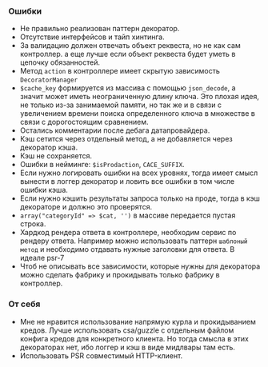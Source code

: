 ### Ошибки
- Не правильно реализован паттерн декоратор.
- Отсутствие интерфейсов и тайп хинтинга.
- За валидацию должен отвечать объект реквеста, но не как сам контроллер. а еще лучше если объект реквеста будет уметь в цепочку обязанностей.
- Метод `action` в контроллере имеет скрытую зависимость `DecoratorManager`
- `$cache_key` формируется из массива с помощью `json_decode`, а значит может иметь неограниченную длину ключа. Это плохая идея, не только из-за занимаемой памяти, но так же и в связи с увеличением времени поиска определенного ключа в множестве в связи с дорогостоящим сравнением.
- Остались комментарии после дебага датапровайдера.
- Кэш сетится через отдельный метод, а не добавляется через декоратор кэша.
- Кэш не сохраняется.
- Ошибки в нейминге: `$isProdaction`, `CACE_SUFFIX`.
- Если нужно логировать ошибки на всех уровнях, тогда имеет смысл вынести в логгер декоратор и ловить все ошибки в том числе ошибки кэша. 
- Если нужно кэшить результаты запроса только на проде, тогда в кэш декораторе и должно это проверятся. 
- `array("categoryId" => $cat, '')` в массиве передается пустая строка.
- Хардкод рендера ответа в контроллере, необходим сервис по рендеру ответа. Например можно использовать паттерн `шаблоный метод` и необходимо отдавать нужные заголовки для ответа. В идеале psr-7
- Чтоб не описывать все зависимости, которые нужны для декоратора можно сделать фабрику и прокидывать только фабрику в контроллер. 
### От себя
- Мне не нравится использование напрямую курла и прокидыванием кредов. Лучше использовать csa/guzzle с отдельным файлом конфига кредов для конкретного клиента. Но тогда смысла в этих декораторах нет, ибо логгер и кэш в виде мидлвары там есть.
- Использовать PSR совместимый HTTP-клиент.

